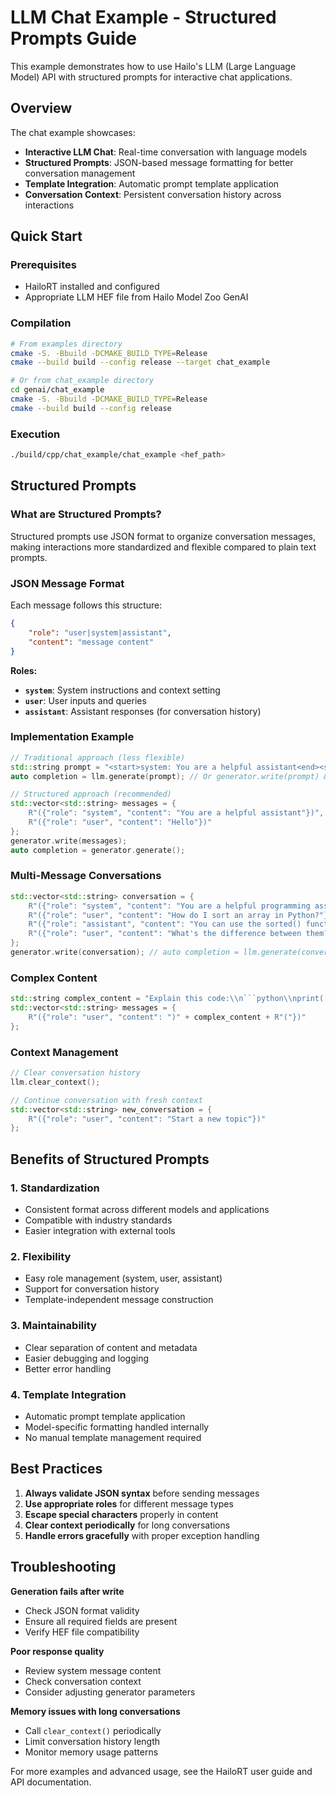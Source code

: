 # LLM Chat Example - Structured Prompts Guide

This example demonstrates how to use Hailo's LLM (Large Language Model) API with structured prompts for interactive chat applications.

## Overview

The chat example showcases:
- **Interactive LLM Chat**: Real-time conversation with language models
- **Structured Prompts**: JSON-based message formatting for better conversation management
- **Template Integration**: Automatic prompt template application
- **Conversation Context**: Persistent conversation history across interactions

## Quick Start

### Prerequisites
- HailoRT installed and configured
- Appropriate LLM HEF file from Hailo Model Zoo GenAI

### Compilation
```bash
# From examples directory
cmake -S. -Bbuild -DCMAKE_BUILD_TYPE=Release
cmake --build build --config release --target chat_example

# Or from chat_example directory
cd genai/chat_example
cmake -S. -Bbuild -DCMAKE_BUILD_TYPE=Release
cmake --build build --config release
```

### Execution
```bash
./build/cpp/chat_example/chat_example <hef_path>
```

## Structured Prompts

### What are Structured Prompts?

Structured prompts use JSON format to organize conversation messages, making interactions more standardized and flexible compared to plain text prompts.

### JSON Message Format

Each message follows this structure:
```json
{
    "role": "user|system|assistant",
    "content": "message content"
}
```

**Roles:**
- **`system`**: System instructions and context setting
- **`user`**: User inputs and queries
- **`assistant`**: Assistant responses (for conversation history)

### Implementation Example

```cpp
// Traditional approach (less flexible)
std::string prompt = "<start>system: You are a helpful assistant<end><start>user: Hello<end><start>assistant:";
auto completion = llm.generate(prompt); // Or generator.write(prompt) && auto completion = generator.generate();

// Structured approach (recommended)
std::vector<std::string> messages = {
    R"({"role": "system", "content": "You are a helpful assistant"})",
    R"({"role": "user", "content": "Hello"})"
};
generator.write(messages);
auto completion = generator.generate();
```

### Multi-Message Conversations
```cpp
std::vector<std::string> conversation = {
    R"({"role": "system", "content": "You are a helpful programming assistant"})",
    R"({"role": "user", "content": "How do I sort an array in Python?"})",
    R"({"role": "assistant", "content": "You can use the sorted() function or .sort() method"})",
    R"({"role": "user", "content": "What's the difference between them?"})"
};
generator.write(conversation); // auto completion = llm.generate(conversation);
```

### Complex Content
```cpp
std::string complex_content = "Explain this code:\\n```python\\nprint('hello')\\n```";
std::vector<std::string> messages = {
    R"({"role": "user", "content": ")" + complex_content + R"("})"
};
```

### Context Management
```cpp
// Clear conversation history
llm.clear_context();

// Continue conversation with fresh context
std::vector<std::string> new_conversation = {
    R"({"role": "user", "content": "Start a new topic"})"
};
```

## Benefits of Structured Prompts

### 1. **Standardization**
- Consistent format across different models and applications
- Compatible with industry standards
- Easier integration with external tools

### 2. **Flexibility**
- Easy role management (system, user, assistant)
- Support for conversation history
- Template-independent message construction

### 3. **Maintainability**
- Clear separation of content and metadata
- Easier debugging and logging
- Better error handling

### 4. **Template Integration**
- Automatic prompt template application
- Model-specific formatting handled internally
- No manual template management required

## Best Practices

1. **Always validate JSON syntax** before sending messages
2. **Use appropriate roles** for different message types
3. **Escape special characters** properly in content
4. **Clear context periodically** for long conversations
5. **Handle errors gracefully** with proper exception handling

## Troubleshooting

**Generation fails after write**
- Check JSON format validity
- Ensure all required fields are present
- Verify HEF file compatibility

**Poor response quality**
- Review system message content
- Check conversation context
- Consider adjusting generator parameters

**Memory issues with long conversations**
- Call `clear_context()` periodically
- Limit conversation history length
- Monitor memory usage patterns

For more examples and advanced usage, see the HailoRT user guide and API documentation.